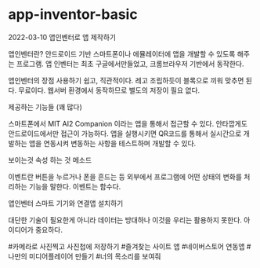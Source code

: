 # app-inventor-basic
2022-03-10 앱인벤터로 앱 제작하기

앱인벤터란?
안드로이드 기반 스마트폰이나 에뮬레이터에 앱을 개발할 수 있도록 해주는 프로그램.
앱 인벤터는 최초 구글에서만들었고, 크롬브라우저 기반에서 동작한다.

앱인벤터의 장점
사용하기 쉽고, 직관적이다.
레고 조립하듯이 블록으로 끼워 맞추면 된다.
무료이다.
웹서버 환경에서 동작하므로 별도의 저장이 필요 없다.

제공하는 기능들 (꽤 많다)

스마트폰에서 MIT AI2 Companion 이라는 앱을 통해서 접근할 수 있다.
안타깝게도 안드로이드에서만 접근이 가능하다.
앱을 실행시키면 QR코드를 통해서 실시간으로 개발하는 앱을 연동시켜 변동하는 사항을 테스트하며 개발할 수 있다.

보이는것 속성
하는 것  메소드

이벤트란 버튼을 누르거나 폰을 흔드는 등 외부에서 프로그램에 어떤 상태의 변화를 처리하는 기능을 말한다.
이벤트는 함수다.

앱인벤터 스마트 기기와 연결앱 설치하기

대단한 기술이 필요한게 아니라 데이터는 방대하나 이것을 우리는 활용하지 못한다.
아이디어가 중요하다.

#카메라로 사진찍고 사진첩에 저장하기
#즐겨찾는 사이트 앱
#네이버스토어 연동앱
#나만의 미디어플레이어 만들기
#너의 목소리를 보여줘
